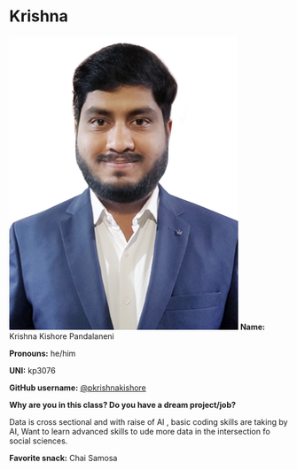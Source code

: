 # Krishna
![Krishna](../img/Krishna.jpg)
**Name:** Krishna Kishore Pandalaneni

**Pronouns:** he/him

**UNI:** kp3076

**GitHub username:** [@pkrishnakishore](https://github.com/pkrishnakishore)

**Why are you in this class? Do you have a dream project/job?**

Data is cross sectional and with raise of AI , basic coding skills are taking by AI, Want to learn advanced skills to ude more data in the intersection fo social sciences.

**Favorite snack:** Chai Samosa

